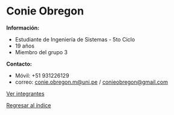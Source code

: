 # Conie Obregon

**Información:**

  * Estudiante de Ingeniería de Sistemas - 5to Ciclo
  * 19 años
  * Miembro del grupo 3


**Contacto:**
  * Móvil: +51 931226129
  * correo: conie.obregon.m@uni.pe / conieobregon@gmail.com



[Ver integrantes](../integrantes.md)

[Regresar al índice](../../README.md)
